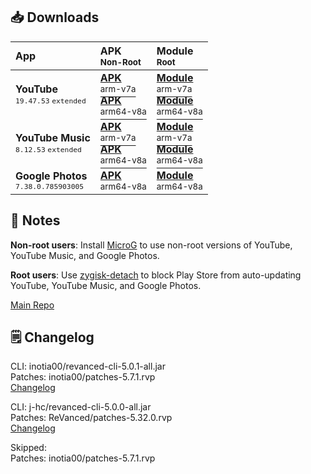 ## 📥 Downloads
  
| App  | APK<br/><sup>Non-Root</sup> | Module<br/><sup>Root</sup> |  
| :--- | :-------------------------- | :------------------------- |  
| **YouTube**<br/><sup>`19.47.53` `extended`</sup> | [**APK**<br/><sup>arm-v7a</sup>](https://github.com/avisek/revanced-apps/releases/download/2/youtube-revanced-extended-v19.47.53-arm-v7a.apk)<br/>[**APK**<br/><sup>arm64-v8a</sup>](https://github.com/avisek/revanced-apps/releases/download/2/youtube-revanced-extended-v19.47.53-arm64-v8a.apk) | [**Module**<br/><sup>arm-v7a</sup>](https://github.com/avisek/revanced-apps/releases/download/2/youtube-revanced-extended-magisk-v19.47.53-arm-v7a.zip)<br/>[**Module**<br/><sup>arm64-v8a</sup>](https://github.com/avisek/revanced-apps/releases/download/2/youtube-revanced-extended-magisk-v19.47.53-arm64-v8a.zip) |  
| **YouTube Music**<br/><sup>`8.12.53` `extended`</sup> | [**APK**<br/><sup>arm-v7a</sup>](https://github.com/avisek/revanced-apps/releases/download/2/youtube-music-revanced-extended-v8.12.53-arm-v7a.apk)<br/>[**APK**<br/><sup>arm64-v8a</sup>](https://github.com/avisek/revanced-apps/releases/download/2/youtube-music-revanced-extended-v8.12.53-arm64-v8a.apk) | [**Module**<br/><sup>arm-v7a</sup>](https://github.com/avisek/revanced-apps/releases/download/2/youtube-music-revanced-extended-magisk-v8.12.53-arm-v7a.zip)<br/>[**Module**<br/><sup>arm64-v8a</sup>](https://github.com/avisek/revanced-apps/releases/download/2/youtube-music-revanced-extended-magisk-v8.12.53-arm64-v8a.zip) |  
| **Google Photos**<br/><sup>`7.38.0.785903005`</sup> | [**APK**<br/><sup>arm64-v8a</sup>](https://github.com/avisek/revanced-apps/releases/download/2/google-photos-revanced-v7.38.0.785903005-arm64-v8a.apk) | [**Module**<br/><sup>arm64-v8a</sup>](https://github.com/avisek/revanced-apps/releases/download/2/google-photos-revanced-magisk-v7.38.0.785903005-arm64-v8a.zip) |  

## 📌 Notes
  
**Non-root users**: Install [MicroG](https://github.com/ReVanced/GmsCore/releases) to use non-root versions of YouTube, YouTube Music, and Google Photos.
  
**Root users**: Use [zygisk-detach](https://github.com/j-hc/zygisk-detach) to block Play Store from auto-updating YouTube, YouTube Music, and Google Photos.
  
[Main Repo](https://github.com/avisek/revanced-apps)  

## 🗒️ Changelog
  
CLI: inotia00/revanced-cli-5.0.1-all.jar  
Patches: inotia00/patches-5.7.1.rvp  
[Changelog](https://github.com/inotia00/revanced-patches/releases/tag/v5.7.1)

CLI: j-hc/revanced-cli-5.0.0-all.jar  
Patches: ReVanced/patches-5.32.0.rvp  
[Changelog](https://github.com/ReVanced/revanced-patches/releases/tag/v5.32.0)  

Skipped:  
Patches: inotia00/patches-5.7.1.rvp    

